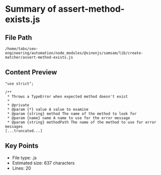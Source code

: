 # Summary of assert-method-exists.js
  
## File Path
`/home/tabs/seo-engineering/automation/node_modules/@sinonjs/samsam/lib/create-matcher/assert-method-exists.js`

## Content Preview
```
"use strict";

/**
 * Throws a TypeError when expected method doesn't exist
 *
 * @private
 * @param {*} value A value to examine
 * @param {string} method The name of the method to look for
 * @param {name} name A name to use for the error message
 * @param {string} methodPath The name of the method to use for error messages
[...truncated...]
```

## Key Points
- File type: .js
- Estimated size: 637 characters
- Lines: 20

